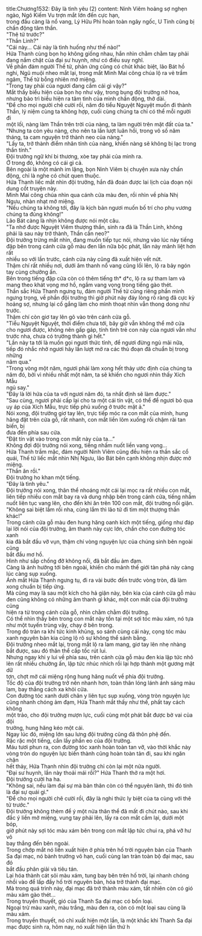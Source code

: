title:Chương1532: Đây là tình yêu (2)
content:
Ninh Viêm hoảng sợ nghẹn ngào, Ngô Kiếm Vu trợn mắt lớn đến cực hạn,<br>trong đầu càng là nổ vang, Lý Hữu Phỉ hoàn toàn ngây ngốc, U Tinh cũng bị<br>chấn động tâm thần.<br>"Thê tử trước?"<br>"Thần Linh?"<br>"Cái này... Cái này là tình huống như thế nào!"<br>Hứa Thanh cùng bọn họ không giống nhau, hắn nhìn chằm chằm tay phải<br>đang nắm chặt của đại sư huynh, như có điều suy nghĩ.<br>Về phần đám người Thế tử, phản ứng cũng có chút khác biệt, lão Bát hồ<br>nghi, Ngũ muội nheo mắt lại, trong mắt Minh Mai công chúa lộ ra vẻ trầm<br>ngâm, Thế tử bỗng nhiên mở miệng.<br>"Trong tay phải của ngươi đang cầm cái gì vậy?"<br>Mắt thấy biểu hiện của bọn họ như vậy, trong bụng đội trưởng nở hoa,<br>nhưng bảo trì biểu hiện ra tâm tình của mình chấn động, thở dài.<br>"Để cho mọi người chê cười rồi, năm đó tiểu Nguyệt Nguyệt muốn đi thành<br>Thần, lý niệm cùng ta không hợp, cuối cùng chúng ta chỉ có thể mỗi người đi<br>một lối, nàng làm Thần trên trời của nàng, ta làm người trên mặt đất của ta."<br>"Nhưng ta còn yêu nàng, cho nên ta lần lượt luân hồi, trong vô số năm<br>tháng, ta cam nguyện trở thành neo của nàng."<br>"Lấy ta, trở thành điểm nhân tính của nàng, khiến nàng sẽ không bị lạc trong<br>thần tính."<br>Đội trưởng ngữ khí bi thương, xòe tay phải của mình ra.<br>Ở trong đó, không có cái gì cả.<br>Bên ngoài là một mảnh im lặng, bọn Ninh Viêm bị chuyện xưa này chấn<br>động, chỉ là nghe có chút quen thuộc.<br>Hứa Thanh liếc mắt nhìn đội trưởng, hắn đã đoán được lai lịch của đoạn nội<br>dung cốt truyện này.<br>Minh Mai công chúa nhìn qua cánh cửa màu đen, rồi nhìn về phía Nhị<br>Ngưu, nhàn nhạt mở miệng.<br>"Nếu chúng ta không tới, đây là kịch bản ngươi muốn bố trí cho phụ vương<br>chúng ta đúng không!"<br>Lão Bát càng là nhịn không được nói một câu.<br>"Ta nhớ được Nguyệt Viêm thượng thần, sinh ra đã là Thần Linh, không<br>phải là sau này trở thành, Thần cần neo?"<br>Đội trưởng trừng mắt nhìn, đang muốn tiếp tục nói, nhưng vào lúc này tiếng<br>đập bên trong cánh cửa gỗ màu đen lần nữa bộc phát, lần này mãnh liệt hơn rất<br>nhiều so với lần trước, cánh cửa này cũng đã xuất hiện vết nứt.<br>Thậm chí rất nhiều nơi, dưới âm thanh nổ vang cũng lồi lên, lộ ra bảy ngón<br>tay cùng chưởng ấn.<br>Bên trong tiếng đập cửa còn có thêm tiếng th* d*c, lộ ra sự tham lam và<br>mang theo khát vọng mơ hồ, ngầm vang vọng trong tiếng gào thét.<br>Thần sắc Hứa Thanh ngưng tụ, đám người Thế tử cũng riêng phần mình<br>ngưng trọng, về phần đội trưởng thì giờ phút này đáy lòng rõ ràng đã cực kỳ<br>hoảng sợ, nhưng lại cố gắng làm cho mình thoạt nhìn vẫn thong dong như<br>trước.<br>Thậm chí còn giơ tay lên gõ vào trên cánh cửa gỗ.<br>"Tiểu Nguyệt Nguyệt, thời điểm chưa tới, bây giờ vẫn không thể mở cửa<br>cho ngươi được, không nên gấp gáp, tính tình trẻ con này của ngươi vẫn như<br>trước nha, chưa có trưởng thành gì hết."<br>"Lần này ta tới là muốn gọi ngươi thức tỉnh, để ngươi đừng ngủ mãi nữa,<br>tiếp đó nhắc nhở ngươi hãy lần lượt mở ra các thủ đoạn đã chuẩn bị trong những<br>năm qua."<br>"Trong vòng một năm, ngươi phải làm xong hết thảy ước định của chúng ta<br>năm đó, bởi vì nhiều nhất một năm, ta sẽ khiến cho ngươi nhìn thấy Xích Mẫu<br>ngủ say."<br>"Đây là lời hứa của ta với ngươi năm đó, ta nhất định sẽ làm được."<br>"Sau cùng, ngươi phải cấp lại cho ta một cái tín vật, có thể để ngươi bỏ qua<br>uy áp của Xích Mẫu, trực tiếp phủ xuống ở trước mặt ả."<br>Nói xong, đội trưởng giơ tay lên, trực tiếp móc ra con mắt của mình, hung<br>hăng đặt trên cửa gỗ, rất nhanh, con mắt liền lõm xuống rồi chậm rãi tan biến, bị<br>đưa đến phía sau cửa.<br>"Đặt tín vật vào trong con mắt này của ta…”<br>Không đợi đội trưởng nói xong, tiếng nhấm nuốt liền vang vọng…<br>Hứa Thanh trầm mặc, đám người Ninh Viêm cũng đều hiện ra thần sắc cổ<br>quái, Thế tử liếc mắt nhìn Nhị Ngưu, lão Bát bên cạnh không nhịn được mở<br>miệng.<br>"Thần ăn rồi."<br>Đội trưởng ho khan một tiếng.<br>"Đây là tình yêu."<br>Đội trưởng nói xong, thân thể nhoáng một cái lại mọc ra rất nhiều con mắt,<br>liên tiếp nhiều con mắt bay ra và dung nhập bên trong cánh cửa, tiếng nhấm<br>nuốt liên tục vang lên, cho đến khi ăn trên 100 con mắt, đội trưởng nổi giận.<br>"Không sai biệt lắm rồi nha, cùng lắm thì lão tử đi tìm một thượng thần<br>khác!"<br>Trong cánh cửa gỗ màu đen hung hăng oanh kích một tiếng, giống như đáp<br>lại lời nói của đội trưởng, âm thanh này cực lớn, chấn cho con đường tóc xanh<br>kia đã bắt đầu vỡ vụn, thậm chí vòng nguyện lực của chúng sinh bên ngoài cũng<br>bắt đầu mơ hồ.<br>Hình như sắp chống đỡ không nổi, đã bắt đầu ảm đạm.<br>Càng là ảnh hưởng tới bên ngoài, khiến cho mảnh thế giới tàn phá này càng<br>lúc càng sụp xuống.<br>Ánh mắt Hứa Thanh ngưng tụ, đi ra vài bước đến trước vòng tròn, đã làm<br>xong chuẩn bị tiếp ứng.<br>Mà cũng may là sau một kích cho hả giận này, bên kia của cánh cửa gỗ màu<br>đen cũng không có những âm thanh gì khác, một con mắt của đội trưởng cũng<br>hiện ra từ trong cánh cửa gỗ, nhìn chằm chằm đội trưởng.<br>Có thể nhìn thấy bên trong con mắt này tồn tại một sợi tóc màu xám, nó tựa<br>như một tuyến trùng vậy, chạy ở bên trong.<br>Trong đó tràn ra khí tức kinh khủng, so sánh cùng cái này, cọng tóc màu<br>xanh nguyên bản kia cũng lộ rõ sự không thể sánh bằng.<br>Đội trưởng nheo mắt lại, trong mắt lộ ra lam mang, giơ tay lên nhẹ nhàng<br>bắt được, sau đó thân thể cấp tốc rút lui.<br>Nhưng ngay khi y lui về phía sau, trên cánh cửa gỗ màu đen kia lập tức nhô<br>lên rất nhiều chưởng ấn, lập tức nhúc nhích rồi lại hợp thành một gương mặt dữ<br>tợn, chợt mở cái miệng rộng hung hăng nuốt về phía đội trưởng.<br>Tốc độ của đội trưởng trở nên nhanh hơn, toàn thân lóng lánh ánh sáng màu<br>lam, bay thẳng cách xa khỏi cửa.<br>Con đường tóc xanh dưới chân y liên tục sụp xuống, vòng tròn nguyện lực<br>cũng nhanh chóng ảm đạm, Hứa Thanh mắt thấy như thế, phất tay cách không<br>một trảo, cho đội trưởng mượn lực, cuối cùng một phát bắt được bờ vai của đội<br>trưởng, hung hăng kéo một cái.<br>Ngay lúc đó, miệng lớn sau lưng đội trưởng cũng đã thôn phệ đến.<br>Rặc rặc một tiếng, cắn lấy phần eo của đội trưởng.<br>Máu tươi phun ra, con đường tóc xanh hoàn toàn tan vỡ, vào thời khắc này<br>vòng tròn do nguyện lực biến thành cũng hoàn toàn tản đi, sau khi ngăn chặn<br>hết thảy, Hứa Thanh nhìn đội trưởng chỉ còn lại một nửa người.<br>"Đại sư huynh, lần này thoải mái rồi?" Hứa Thanh thở ra một hơi.<br>Đội trưởng cười ha ha.<br>"Không sai, nếu làm đại sự mà bản thân còn có thể nguyên lành, thì đó tính<br>là đại sự quái gì."<br>"Để cho mọi người chê cười rồi, đây là nghi thức ly biệt của ta cùng với thê<br>tử trước."<br>Đội trưởng không thèm để ý một nửa thân thể đã mất đi chút nào, sau khi<br>đắc ý liền mở miệng, vung tay phải lên, lấy ra con mắt cầm lại, dưới một bóp,<br>giờ phút này sợi tóc màu xám bên trong con mắt lập tức chui ra, phá vỡ hư vô<br>bay thẳng đến bên ngoài.<br>Trong chớp mắt nó liền xuất hiện ở phía trên hố trời nguyên bản của Thanh<br>Sa đại mạc, nó bành trướng vô hạn, cuối cùng lan tràn toàn bộ đại mạc, sau đó<br>bắt đầu phân giải và tiêu tán.<br>Lại hóa thành cát sỏi màu xám, tung bay bên trên hố trời, lại nhanh chóng<br>nhồi vào để lấp đầy hố trời nguyên bản, hóa trở thành đại mạc.<br>Mà trong quá trình này, đại mạc đã trở thành màu xám, tất nhiên còn có gió<br>màu xám gào thét...<br>Trong truyền thuyết, gió của Thanh Sa đại mạc có bốn loại.<br>Ngoại trừ màu xanh, màu trắng, màu đen ra, còn có một loại sau cùng là<br>màu xám.<br>Trong truyền thuyết, nó chỉ xuất hiện một lần, là một khắc khi Thanh Sa đại<br>mạc được sinh ra, hôm nay, nó xuất hiện lần thứ h